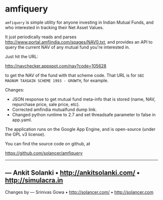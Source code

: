# amfiquery

`amfiquery` is simple utility for anyone investing in Indian Mutual
Funds, and who interested in tracking their Net Asset Values. 

It just periodically reads and parses
<http://www.portal.amfiindia.com/spages/NAV0.txt>, and provides an API to query
the current NAV of any mutual fund you're interested in.

Just hit the URL:

<http://navchecker.appspot.com/nav?code=105628>

to get the NAV of the fund with that scheme code. That URL is for `SBI
MAGNUM TAXGAIN SCHEME 1993 - GROWTH`, for example.

Changes:

 - JSON response to get mutual fund meta-info that is stored (name,
   NAV, repurchase price, sale price, etc).
 - Corrected amfindia mutualfund dump link.
 - Changed python runtime to 2.7 and set threadsafe parameter to false in app.yaml.

The application runs on the Google App Engine, and is open-source (under
the GPL v3 license). 

You can find the source code on github, at 

<https://github.com/solancer/amfiquery>

----------------------------------------------------------------------

— Ankit Solanki • <http://ankitsolanki.com/> • <http://simulacra.in>
----------------------------------------------------------------------

Changes by — Srinivas Gowa • <http://solancer.com/> • <http://solancer.com>

